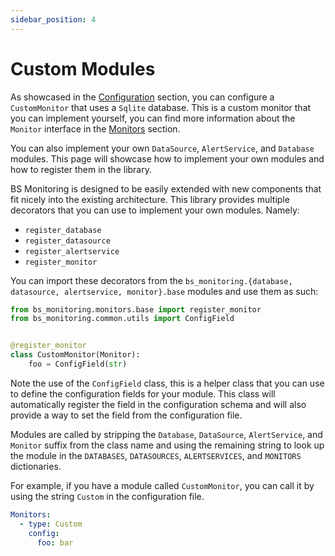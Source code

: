 ```yaml
---
sidebar_position: 4
---
```


# Custom Modules

As showcased in the [Configuration](/docs/overview/configuration) section, you can configure a `CustomMonitor` that uses a `Sqlite` database. This is a custom monitor that you can implement yourself, you can find more information about the `Monitor` interface in the [Monitors](/docs/monitors/introduction) section.

You can also implement your own `DataSource`, `AlertService`, and `Database` modules. This page will showcase how to implement your own modules and how to register them in the library. 

BS Monitoring is designed to be easily extended with new components that fit nicely into the existing architecture. This library provides multiple decorators that you can use to implement your own modules. Namely:
- `register_database`
- `register_datasource`
- `register_alertservice`
- `register_monitor`

You can import these decorators from the `bs_monitoring.{database, datasource, alertservice, monitor}.base` modules and use them as such:

```python
from bs_monitoring.monitors.base import register_monitor
from bs_monitoring.common.utils import ConfigField


@register_monitor
class CustomMonitor(Monitor):
    foo = ConfigField(str)
```

Note the use of the `ConfigField` class, this is a helper class that you can use to define the configuration fields for your module. This class will automatically register the field in the configuration schema and will also provide a way to set the field from the configuration file.

Modules are called by stripping the `Database`, `DataSource`, `AlertService`, and `Monitor` suffix from the class name and using the remaining string to look up the module in the `DATABASES`, `DATASOURCES`, `ALERTSERVICES`, and `MONITORS` dictionaries.

For example, if you have a module called `CustomMonitor`, you can call it by using the string `Custom` in the configuration file.

```yaml
Monitors:
  - type: Custom
    config:
      foo: bar
```

